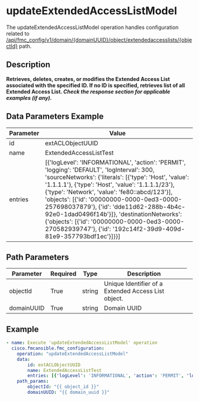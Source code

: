 # updateExtendedAccessListModel

The updateExtendedAccessListModel operation handles configuration related to [/api/fmc_config/v1/domain/{domainUUID}/object/extendedaccesslists/{objectId}](/paths//api/fmc_config/v1/domain/{domain_uuid}/object/extendedaccesslists/{object_id}.md) path.&nbsp;
## Description
**Retrieves, deletes, creates, or modifies the Extended Access List associated with the specified ID. If no ID is specified, retrieves list of all Extended Access List. _Check the response section for applicable examples (if any)._**

## Data Parameters Example
| Parameter | Value |
| --------- | -------- |
| id | extACLObjectUUID |
| name | ExtendedAccessListTest |
| entries | [{'logLevel': 'INFORMATIONAL', 'action': 'PERMIT', 'logging': 'DEFAULT', 'logInterval': 300, 'sourceNetworks': {'literals': [{'type': 'Host', 'value': '1.1.1.1'}, {'type': 'Host', 'value': '1.1.1.1/23'}, {'type': 'Network', 'value': 'fe80::abcd/123'}], 'objects': [{'id': '00000000-0000-0ed3-0000-257698037879'}, {'id': 'dde11d62-288b-4b4c-92e0-1dad0496f14b'}]}, 'destinationNetworks': {'objects': [{'id': '00000000-0000-0ed3-0000-270582939747'}, {'id': '192c14f2-39d9-409d-81e9-357793bdf1ec'}]}}] |

## Path Parameters
| Parameter | Required | Type | Description |
| --------- | -------- | ---- | ----------- |
| objectId | True | string <td colspan=3> Unique Identifier of a Extended Access List object. |
| domainUUID | True | string <td colspan=3> Domain UUID |

## Example
```yaml
- name: Execute 'updateExtendedAccessListModel' operation
  cisco.fmcansible.fmc_configuration:
    operation: "updateExtendedAccessListModel"
    data:
        id: extACLObjectUUID
        name: ExtendedAccessListTest
        entries: [{'logLevel': 'INFORMATIONAL', 'action': 'PERMIT', 'logging': 'DEFAULT', 'logInterval': 300, 'sourceNetworks': {'literals': [{'type': 'Host', 'value': '1.1.1.1'}, {'type': 'Host', 'value': '1.1.1.1/23'}, {'type': 'Network', 'value': 'fe80::abcd/123'}], 'objects': [{'id': '00000000-0000-0ed3-0000-257698037879'}, {'id': 'dde11d62-288b-4b4c-92e0-1dad0496f14b'}]}, 'destinationNetworks': {'objects': [{'id': '00000000-0000-0ed3-0000-270582939747'}, {'id': '192c14f2-39d9-409d-81e9-357793bdf1ec'}]}}]
    path_params:
        objectId: "{{ object_id }}"
        domainUUID: "{{ domain_uuid }}"

```